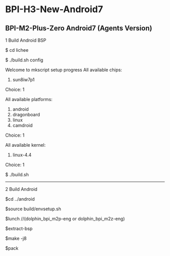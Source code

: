 # BPI-H3-New-Android7
BPI-M2-Plus-Zero Android7 (Agents Version)
----------
1 Build Android BSP

 $ cd lichee
 
 $ ./build.sh config       

Welcome to mkscript setup progress
All available chips:
   1. sun8iw7p1
   
Choice: 1


All available platforms:
   1. android
   2. dragonboard
   3. linux
   4. camdroid

Choice: 1


All available kernel:
   1. linux-4.4
 
Choice: 1

   $ ./build.sh 

***********

2 Build Android 

   $cd ../android

   $source build/envsetup.sh
   
   $lunch    //(dolphin_bpi_m2p-eng  or dolphin_bpi_m2z-eng)
   
   $extract-bsp
   
   $make -j8
   
   $pack
